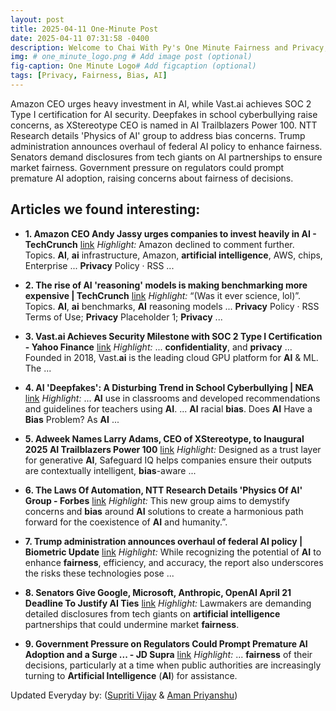 ```yaml
---
layout: post
title: 2025-04-11 One-Minute Post
date: 2025-04-11 07:31:58 -0400
description: Welcome to Chai With Py's One Minute Fairness and Privacy, which aims to provide you the current happenings in the world of Fairness, Privacy, and AI.
img: # one_minute_logo.png # Add image post (optional)
fig-caption: One Minute Logo# Add figcaption (optional)
tags: [Privacy, Fairness, Bias, AI]
---
```


Amazon CEO urges heavy investment in AI, while Vast.ai achieves SOC 2 Type I certification for AI security. Deepfakes in school cyberbullying raise concerns, as XStereotype CEO is named in AI Trailblazers Power 100. NTT Research details 'Physics of AI' group to address bias concerns. Trump administration announces overhaul of federal AI policy to enhance fairness. Senators demand disclosures from tech giants on AI partnerships to ensure market fairness. Government pressure on regulators could prompt premature AI adoption, raising concerns about fairness of decisions.

## Articles we found interesting:

- **1. Amazon CEO Andy Jassy urges companies to invest heavily in <b>AI</b> - TechCrunch** [link](https://techcrunch.com/2025/04/10/amazon-ceo-andy-jassy-urges-companies-to-invest-heavily-in-ai/)
_Highlight:_ Amazon declined to comment further. Topics. <b>AI</b>, <b>ai</b> infrastructure, Amazon, <b>artificial intelligence</b>, AWS, chips, Enterprise ... <b>Privacy</b> Policy &middot; RSS&nbsp;...

- **2. The rise of <b>AI</b> &#39;reasoning&#39; models is making benchmarking more expensive | TechCrunch** [link](https://techcrunch.com/2025/04/10/the-rise-of-ai-reasoning-models-is-making-benchmarking-more-expensive/)
_Highlight:_ “(Was it ever science, lol)”. Topics. <b>AI</b>, <b>ai</b> benchmarks, <b>AI</b> reasoning models ... <b>Privacy</b> Policy &middot; RSS Terms of Use; <b>Privacy</b> Placeholder 1; <b>Privacy</b>&nbsp;...

- **3. Vast.<b>ai</b> Achieves Security Milestone with SOC 2 Type I Certification - Yahoo Finance** [link](https://finance.yahoo.com/news/vast-ai-achieves-security-milestone-160500419.html)
_Highlight:_ ... <b>confidentiality</b>, and <b>privacy</b> ... Founded in 2018, Vast.<b>ai</b> is the leading cloud GPU platform for <b>AI</b> &amp; ML. The&nbsp;...

- **4. <b>AI</b> &#39;Deepfakes&#39;: A Disturbing Trend in School Cyberbullying | NEA** [link](https://www.nea.org/nea-today/all-news-articles/ai-deepfakes-disturbing-trend-school-cyberbullying)
_Highlight:_ ... <b>AI</b> use in classrooms and developed recommendations and guidelines for teachers using <b>AI</b>. ... <b>AI</b> racial <b>bias</b>. Does <b>AI</b> Have a <b>Bias</b> Problem? As <b>AI</b>&nbsp;...

- **5. Adweek Names Larry Adams, CEO of XStereotype, to Inaugural 2025 <b>AI</b> Trailblazers Power 100** [link](https://www.silicon.co.uk/press-release/adweek-names-larry-adams-ceo-of-xstereotype-to-inaugural-2025-ai-trailblazers-power-100)
_Highlight:_ Designed as a trust layer for generative <b>AI</b>, Safeguard IQ helps companies ensure their outputs are contextually intelligent, <b>bias</b>-aware&nbsp;...

- **6. The Laws Of Automation, NTT Research Details &#39;Physics Of <b>AI</b>&#39; Group - Forbes** [link](https://www.forbes.com/sites/adrianbridgwater/2025/04/10/the-laws-of-automation-ntt-research-details-physics-of-ai-group/)
_Highlight:_ This new group aims to demystify concerns and <b>bias</b> around <b>AI</b> solutions to create a harmonious path forward for the coexistence of <b>AI</b> and humanity.”.

- **7. Trump administration announces overhaul of federal <b>AI</b> policy | Biometric Update** [link](https://www.biometricupdate.com/202504/trump-administration-announces-overhaul-of-federal-ai-policy)
_Highlight:_ While recognizing the potential of <b>AI</b> to enhance <b>fairness</b>, efficiency, and accuracy, the report also underscores the risks these technologies pose&nbsp;...

- **8. Senators Give Google, Microsoft, Anthropic, OpenAI April 21 Deadline To Justify <b>AI</b> Ties** [link](https://www.ccn.com/news/technology/senators-google-microsoft-anthropic-openai-april-21-deadline-ai-ties/)
_Highlight:_ Lawmakers are demanding detailed disclosures from tech giants on <b>artificial intelligence</b> partnerships that could undermine market <b>fairness</b>.

- **9. Government Pressure on Regulators Could Prompt Premature <b>AI</b> Adoption and a Surge ... - JD Supra** [link](https://www.jdsupra.com/legalnews/government-pressure-on-regulators-could-7986854/)
_Highlight:_ ... <b>fairness</b> of their decisions, particularly at a time when public authorities are increasingly turning to <b>Artificial Intelligence</b> (<b>AI</b>) for assistance.


Updated Everyday by: (<a href="https://supritivijay.github.io/">Supriti Vijay</a> & <a href="https://amanpriyanshu.github.io/">Aman Priyanshu</a>)
